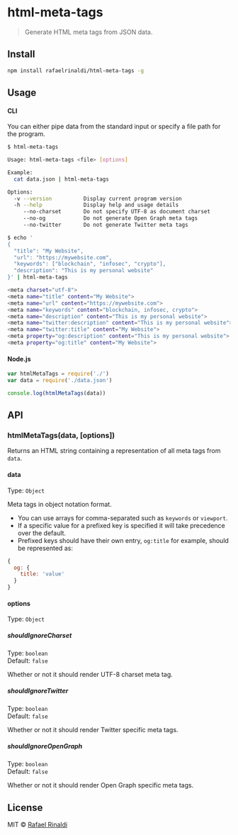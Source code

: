 [url]: https://rinaldi.io

# html-meta-tags

> Generate HTML meta tags from JSON data.

## Install

```sh
npm install rafaelrinaldi/html-meta-tags -g
```

## Usage

#### CLI

You can either pipe data from the standard input or specify a file path for the program.

```sh
$ html-meta-tags

Usage: html-meta-tags <file> [options]

Example:
  cat data.json | html-meta-tags

Options:
  -v --version          Display current program version
  -h --help             Display help and usage details
     --no-charset       Do not specify UTF-8 as document charset
     --no-og            Do not generate Open Graph meta tags
     --no-twitter       Do not generate Twitter meta tags

$ echo '
{
  "title": "My Website",
  "url": "https://mywebsite.com",
  "keywords": ["blockchain", "infosec", "crypto"],
  "description": "This is my personal website"
}' | html-meta-tags

<meta charset="utf-8">
<meta name="title" content="My Website">
<meta name="url" content="https://mywebsite.com">
<meta name="keywords" content="blockchain, infosec, crypto">
<meta name="description" content="This is my personal website">
<meta name="twitter:description" content="This is my personal website">
<meta name="twitter:title" content="My Website">
<meta property="og:description" content="This is my personal website">
<meta property="og:title" content="My Website">
```

#### Node.js

```js
var htmlMetaTags = require('./')
var data = require('./data.json')

console.log(htmlMetaTags(data))
```

## API

### htmlMetaTags(data, [options])

Returns an HTML string containing a representation of all meta tags from `data`.

#### data

Type: `Object`  

Meta tags in object notation format.  
* You can use arrays for comma-separated such as `keywords` or `viewport`.
* If a specific value for a prefixed key is specified it will take precedence over the default.
* Prefixed keys should have their own entry, `og:title` for example, should be represented as:
```js
{
  og: {
    title: 'value'
  }
}
```

#### options

Type: `Object`  

##### shouldIgnoreCharset

Type: `boolean`  
Default: `false`  

Whether or not it should render UTF-8 charset meta tag.

##### shouldIgnoreTwitter

Type: `boolean`  
Default: `false`  

Whether or not it should render Twitter specific meta tags.

##### shouldIgnoreOpenGraph

Type: `boolean`  
Default: `false`  

Whether or not it should render Open Graph specific meta tags.

## License

MIT © [Rafael Rinaldi][url]
